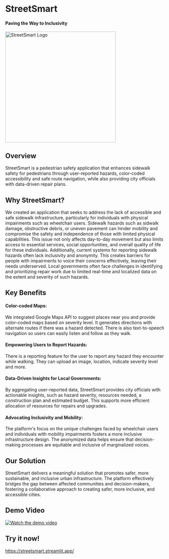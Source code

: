 # StreetSmart
#### Paving the Way to Inclusivity

<img width="350" alt="StreetSmart Logo" src="https://github.com/user-attachments/assets/26967a2c-2cdd-43d5-a610-932c4aeefa22">


## Overview
StreetSmart is a pedestrian safety application that enhances sidewalk safety for pedestrians through user-reported hazards, color-coded accessibility and safe route navigation, while also providing city officials with data-driven repair plans.

## Why StreetSmart?
We created an application that seeks to address the lack of accessible and safe sidewalk infrastructure, particularly for individuals with physical impairments such as wheelchair users. Sidewalk hazards such as sidwalk damage, obstructive debris, or uneven pavement can hinder mobility and compromise the safety and independence of those with limited physical capabilities. This issue not only affects day-to-day movement but also limits access to essential services, social opportunities, and overall quality of life for these individuals. Additionally, current systems for reporting sidewalk hazards often lack inclusivity and anonymity. This creates barriers for people with impairments to voice their concerns effectively, leaving their needs underserved. Local governments often face challenges in identifying and prioritizing repair work due to limited real-time and localized data on the extent and severity of such hazards.

## Key Benefits
#### Color-coded Maps:
We integrated Google Maps API to suggest places near you and provide color-coded maps based on severity level. It generates directions with alternate routes if there was a hazard detected. There is also text-to-speech navigation so users can easily listen and follow as they walk.

#### Empowering Users to Report Hazards:
There is a reporting feature for the user to report any hazard they encounter while walking. They can upload an image, location, indicate severity level and more. 

#### Data-Driven Insights for Local Governments:
By aggregating user-reported data, StreetSmart provides city officials with actionable insights, such as hazard severity, resources needed, a construction plan and estimated budget. This supports more efficient allocation of resources for repairs and upgrades.

#### Advocating Inclusivity and Mobility:
The platform's focus on the unique challenges faced by wheelchair users and individuals with mobility impairments fosters a more inclusive infrastructure design. The anonymized data helps ensure that decision-making processes are equitable and inclusive of marginalized voices.


## Our Solution
StreetSmart delivers a meaningful solution that promotes safer, more sustainable, and inclusive urban infrastructure. The platform effectively bridges the gap between affected communities and decision-makers, fostering a collaborative approach to creating safer, more inclusive, and accessible cities.


## Demo Video
[![Watch the demo video](https://img.youtube.com/vi/w1j6FtyK9QE/0.jpg)](https://youtu.be/w1j6FtyK9QE)

## Try it now!
https://streetsmart.streamlit.app/


